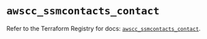# `awscc_ssmcontacts_contact`

Refer to the Terraform Registry for docs: [`awscc_ssmcontacts_contact`](https://registry.terraform.io/providers/hashicorp/awscc/0.70.0/docs/resources/ssmcontacts_contact).
